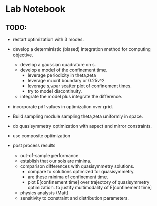 
# Lab Notebook

## TODO:
- restart optimization with 3 modes.

- develop a deterministic (biased) integration method for computing objective.
  - develop a gaussian quadrature on s.
  - develop a model of the confinement time.
    - leverage periodicity in theta,zeta
    - leverage mucrit boundary or 0.25v^2
    - leverage s,vpar scatter plot of confinement times.
    - try to model discontinuity.
  - integrate the model plus integrate the difference.
- incorporate pdf values in optimization over grid.
- Build sampling module sampling theta,zeta uniformly in space.

- do quasisymmetry optimization with aspect and mirror constraints.
- use composite optimization

- post process results
  - out-of-sample performance
  - establish that our sols are minima.
  - comparison differences with quasisymmetry solutions.
    - compare to solutions optimized for quasisymmetry.
    - are these minima of confinement time.
    - plot E[confinement time] over trajectory of quasisymmetry optimization.
      to justify multimodality of E[confinement time]
  - physics analysis (Matt)
  - sensitivity to constraint and distribution parameters.
